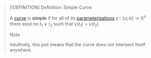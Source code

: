 >[!DEFINITION] Definition: Simple Curve
>
>A [curve](Curve.md) is **simple** if for all of its [parameterisations](../../../Analysis/Vector%20Analysis/Curve%20Parameterisation/Curve%20Parameterisation.md) $\gamma: [a;b] \to \mathbb{R}^n$ there exist no $t_1 \ne t_2$ such that $\gamma (t_1) = \gamma (t_2)$.
>
>>[!NOTE]
>>
>>Intuitively, this just means that the curve does not intersect itself anywhere.
>>
>